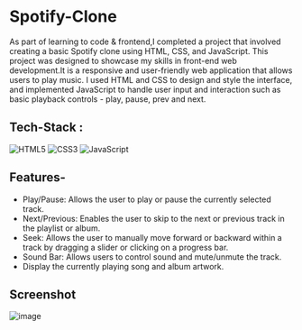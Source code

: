 # Spotify-Clone
As part of learning to code & frontend,I completed a project that involved creating a basic Spotify clone using HTML, CSS, and JavaScript. This project was designed to showcase my skills in front-end web development.It is a responsive and user-friendly web application that allows users to play music. I used HTML and CSS to design and style the interface, and implemented JavaScript to handle user input and interaction such as basic playback controls - play, pause, prev and next.

## Tech-Stack :
<div align="left">
<img alt="HTML5" src="https://img.shields.io/badge/html5-%23E34F26.svg?style=for-the-badge&logo=html5&logoColor=white"/>
<img alt="CSS3" src="https://img.shields.io/badge/css3-%231572B6.svg?style=for-the-badge&logo=css3&logoColor=white"/> 
<img alt="JavaScript" src="https://img.shields.io/badge/javascript-%23323330.svg?style=for-the-badge&logo=javascript&logoColor=%23F7DF1E"/>
</div>

## Features-

- Play/Pause: Allows the user to play or pause the currently selected track.
- Next/Previous: Enables the user to skip to the next or previous track in the playlist or album.
- Seek: Allows the user to manually move forward or backward within a track by dragging a slider or clicking on a progress bar.
- Sound Bar: Allows users to control sound and mute/unmute the track.
- Display the currently playing song and album artwork.

## Screenshot
![image](https://github.com/subhranil1101/Spotify-Clone/assets/92681321/8daccb60-d933-4958-9340-adbfea41311a)
